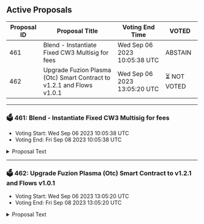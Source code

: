 ## Active Proposals

| Proposal ID | Proposal Title | Voting End Time | VOTED |
|-------------|----------------|-----------------|-------|
| 461 | Blend - Instantiate Fixed CW3 Multisig for fees | Wed Sep 06 2023 10:05:38 UTC | ABSTAIN |
| 462 | Upgrade Fuzion Plasma (Otc) Smart Contract to v1.2.1 and Flows v1.0.1 | Wed Sep 06 2023 13:05:20 UTC | ⏳ NOT VOTED |

---

### 🗳 461: Blend - Instantiate Fixed CW3 Multisig for fees
- Voting Start: Wed Sep 06 2023 10:05:38 UTC
- Voting End: Fri Sep 08 2023 10:05:38 UTC

<details>
<summary>Proposal Text</summary>
 
Instantiates a multisig contract to collect fees until staking is implemented.
</details>

---

### 🗳 462: Upgrade Fuzion Plasma (Otc) Smart Contract to v1.2.1 and Flows v1.0.1
- Voting Start: Wed Sep 06 2023 13:05:20 UTC
- Voting End: Fri Sep 08 2023 13:05:20 UTC

<details>
<summary>Proposal Text</summary>
 
This proposal upgrades the Plasma OTC Type for Ignition Deals and Flows
</details>
